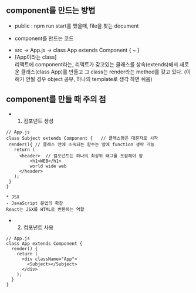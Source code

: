 ## component를 만드는 방법

- public : npm run start를 했을때, file을 찾는 document


- component를 만드는 코드
 * src -> App.js -> class App extends Component { ~ }
 * [App이라는 class]<br>
리액트에 component라는,  리액트가 갖고있는 클래스를 상속(extends)해서 새로운 클래스(class App)를 만들고 
그 class는 render라는 method를 갖고 있다. (이해가 안될 경우 object 공부, 하나의 template로 생각 하면 쉬움)



## component를 만들 때 주의 점
 - 1. 컴포넌트 생성
 ```
// App.js
class Subject extends Component {	// 클래스명은 대문자로 시작
  render(){	// 클래스 안에 소속되는 함수는 앞에 function 생략 가능
    return (
      <header>	// 컴포넌트는 하나의 최상위 태그를 포함해야 함
          <h1>WEB</h1>
          world wide web
      </header>
    );
  }
}

* JSX
- JavaScript 문법의 확장
React는 JSX를 HTML로 변환하는 역할
```

 - 2. 컴포넌트 사용
```
// App.js
class App extends Component {
  render() {
    return (
      <div className="App">
        <Subject></Subject>
      </div>
    );
  }
}
```
